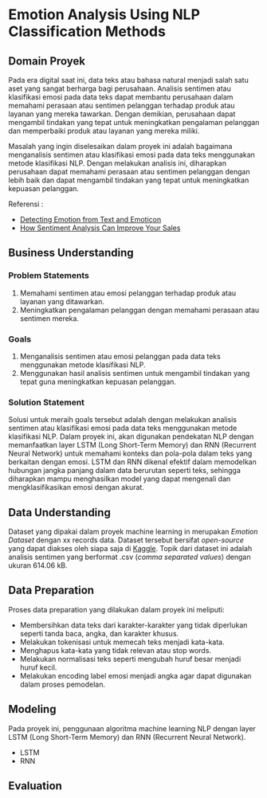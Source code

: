 # Emotion Analysis Using NLP Classification Methods

## Domain Proyek  
Pada era digital saat ini, data teks atau bahasa natural menjadi salah satu aset yang sangat berharga bagi perusahaan. Analisis sentimen atau klasifikasi emosi pada data teks dapat membantu perusahaan dalam memahami perasaan atau sentimen pelanggan terhadap produk atau layanan yang mereka tawarkan. Dengan demikian, perusahaan dapat mengambil tindakan yang tepat untuk meningkatkan pengalaman pelanggan dan memperbaiki produk atau layanan yang mereka miliki.

Masalah yang ingin diselesaikan dalam proyek ini adalah bagaimana menganalisis sentimen atau klasifikasi emosi pada data teks menggunakan metode klasifikasi NLP. Dengan melakukan analisis ini, diharapkan perusahaan dapat memahami perasaan atau sentimen pelanggan dengan lebih baik dan dapat mengambil tindakan yang tepat untuk meningkatkan kepuasan pelanggan.

Referensi  : 
- [Detecting Emotion from Text and Emoticon](https://journalspress.com/LJRCST_Volume17/315_Detecting-Emotion-from-Text-and-Emoticon.pdf)
- [How Sentiment Analysis Can Improve Your Sales](https://www.businessnewsdaily.com/10018-sentiment-analysis-improve-business.html)

## Business Understanding
### Problem Statements

1.  Memahami sentimen atau emosi pelanggan terhadap produk atau layanan yang ditawarkan.
2. Meningkatkan pengalaman pelanggan dengan memahami perasaan atau sentimen mereka.

### Goals

1. Menganalisis sentimen atau emosi pelanggan pada data teks menggunakan metode klasifikasi NLP.
2. Menggunakan hasil analisis sentimen untuk mengambil tindakan yang tepat guna meningkatkan kepuasan pelanggan.

### Solution Statement

Solusi untuk meraih goals tersebut adalah dengan melakukan analisis sentimen atau klasifikasi emosi pada data teks menggunakan metode klasifikasi NLP. Dalam proyek ini, akan digunakan pendekatan NLP dengan memanfaatkan layer LSTM (Long Short-Term Memory) dan RNN (Recurrent Neural Network) untuk memahami konteks dan pola-pola dalam teks yang berkaitan dengan emosi. LSTM dan RNN dikenal efektif dalam memodelkan hubungan jangka panjang dalam data berurutan seperti teks, sehingga diharapkan mampu menghasilkan model yang dapat mengenali dan mengklasifikasikan emosi dengan akurat.

## Data Understanding 
Dataset yang dipakai dalam proyek machine learning in merupakan *Emotion Dataset* dengan xx records data. Dataset tersebut bersifat *open-source* yang dapat diakses oleh siapa saja di [Kaggle](https://www.kaggle.com/datasets/abdallahwagih/emotion-dataset).  Topik dari dataset ini adalah analisis sentimen yang berformat .csv (*comma separated values*) dengan ukuran 614.06 kB.

## Data Preparation 
Proses data preparation yang dilakukan dalam proyek ini meliputi:
-   Membersihkan data teks dari karakter-karakter yang tidak diperlukan seperti tanda baca, angka, dan karakter khusus.
-   Melakukan tokenisasi untuk memecah teks menjadi kata-kata.
-   Menghapus kata-kata yang tidak relevan atau stop words.
-   Melakukan normalisasi teks seperti mengubah huruf besar menjadi huruf kecil.
-   Melakukan encoding label emosi menjadi angka agar dapat digunakan dalam proses pemodelan.

## Modeling
Pada proyek ini, penggunaan algoritma machine learning NLP dengan layer LSTM (Long Short-Term Memory) dan RNN (Recurrent Neural Network).

- LSTM 
- RNN 

## Evaluation 
